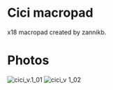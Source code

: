 # Cici macropad

x18 macropad created by zannikb.

# Photos

![cici_v.1_01](https://user-images.githubusercontent.com/103176938/166121013-fd289732-7a7a-409c-8bad-50da17bc1b51.png)
![cici_v 1_02](https://user-images.githubusercontent.com/103176938/166121005-01e547b0-8c14-4df6-b5a8-86f5d4e0e5c7.jpg)




